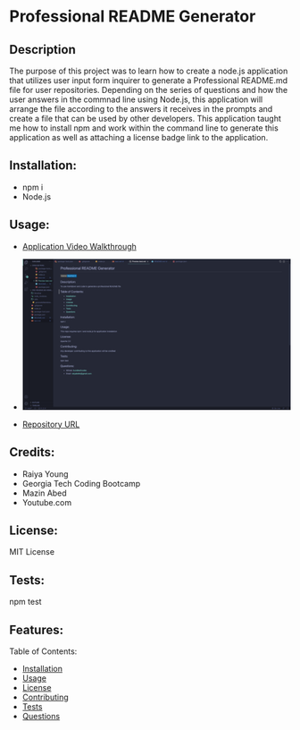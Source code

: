 # Professional README Generator
    
## Description

The purpose of this project was to learn how to create a node.js application that utilizes user input form inquirer to generate a Professional README.md file for user repositories. Depending on the series of questions and how the user answers in the commnad line using Node.js, this application will arrange the file according to the answers it receives in the prompts and create a file that can be used by other developers. This application taught me how to install npm and work within the command line to generate this application as well as attaching a license badge link to the application.

## Installation:

- npm i
- Node.js

## Usage:

- [Application Video Walkthrough]([https://drive.google.com/file/d/15mVwPPAaJ8cFJ8AsDHohNnAYh3rLNk7a/view?usp=sharing) 

- ![Application Screenshot](./README%20preview%20Screenshot.png)

- [Repository URL](https://github.com/bundleofcodes/pro-README.md-generator)

## Credits:

- Raiya Young
- Georgia Tech Coding Bootcamp
- Mazin Abed
- Youtube.com

## License:

MIT License

## Tests:

npm test

## Features:
 
  Table of Contents:

- [Installation](#installation)
- [Usage](#usage)
- [License](#license)
- [Contributing](#contributing)
- [Tests](#tests)
- [Questions](#questions)
